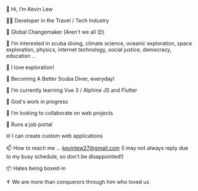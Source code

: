 👋 Hi, I’m Kevin Lew

👨‍💻 Developer in the Travel / Tech Industry

🌈 Global Changemaker (Aren't we all 😊)

👀 I’m interested in scuba diving, climate science, oceanic exploration, space exploration, physics, internet technology, social justice, democracy, education ..

🧡 I love exploration!

🤿 Becoming A Better Scuba Diver, everyday!

🌱 I’m currently learning Vue 3 / Alphine JS and Flutter

🙏 God's work in progress

💞️ I’m looking to collaborate on web projects

💼 Runs a job portal

🌐 I can create custom web applications

📫 How to reach me ... kevinlew27@gmail.com (I may not always reply due to my busy schedule, so don't be disappointed!)

📦 Hates being boxed-in

✝️ We are more than conquerors through him who loved us

<!---
lewweiming/lewweiming is a ✨ special ✨ repository because its `README.md` (this file) appears on your GitHub profile.
You can click the Preview link to take a look at your changes.
--->
